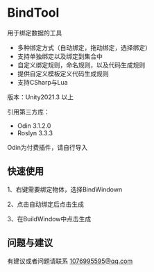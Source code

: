 # BindTool

用于绑定数据的工具

* 多种绑定方式（自动绑定，拖动绑定，选择绑定）
* 支持单独绑定以及绑定到集合中
* 自定义绑定规则，命名规则，以及代码生成规则
* 提供自定义模板定义代码生成规则
* 支持CSharp与Lua

版本：Unity2021.3 以上

引用第三方库：
* Odin 3.1.2.0
* Roslyn 3.3.3

Odin为付费插件，请自行导入

## 快速使用

1、右键需要绑定物体，选择BindWindown

2、点击自动绑定后点击生成

3、在BuildWindow中点击生成

## 问题与建议

有建议或者问题请联系
1076995595@qq.com
